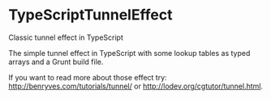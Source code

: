 TypeScriptTunnelEffect
======================

Classic tunnel effect in TypeScript

The simple tunnel effect in TypeScript with some lookup tables as typed arrays and a Grunt build file.


If you want to read more about those effect try: http://benryves.com/tutorials/tunnel/ or http://lodev.org/cgtutor/tunnel.html.
